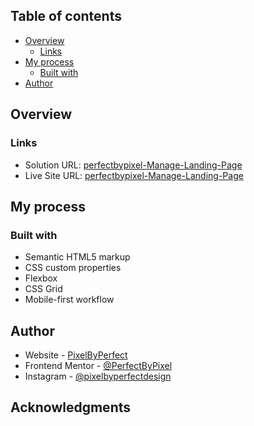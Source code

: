 ## Table of contents

- [Overview](#overview)
  - [Links](#links)
- [My process](#my-process)
  - [Built with](#built-with)
- [Author](#author)

## Overview

### Links

- Solution URL: [perfectbypixel-Manage-Landing-Page](https://github.com/PerfectByPixel/Manage-Landing-Page)
- Live Site URL: [perfectbypixel-Manage-Landing-Page](https://perfectbypixel.github.io/Manage-Landing-Page/)

## My process

### Built with

- Semantic HTML5 markup
- CSS custom properties
- Flexbox
- CSS Grid
- Mobile-first workflow

## Author

- Website - [PixelByPerfect](https://pixelbyperfect.com/)
- Frontend Mentor - [@PerfectByPixel](https://www.frontendmentor.io/profile/yourusername)
- Instagram - [@pixelbyperfectdesign](https://www.instagram.com/pixelbyperfectdesign/)

## Acknowledgments

